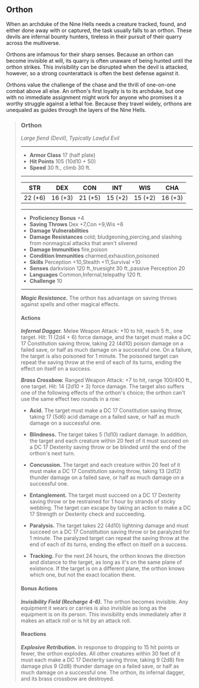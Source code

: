 ## Orthon
When an archduke of the Nine Hells needs a creature tracked, found, and either done away with or captured, the task usually falls to an orthon. These devils are infernal bounty hunters, tireless in their pursuit of their quarry across the multiverse.

Orthons are infamous for their sharp senses. Because an orthon can become invisible at will, its quarry is often unaware of being hunted until the orthon strikes. This invisibility can be disrupted when the devil is attacked, however, so a strong counterattack is often the best defense against it.

Orthons value the challenge of the chase and the thrill of one-on-one combat above all else. An orthon's first loyalty is to its archduke, but one with no immediate assignment might work for anyone who promises it a worthy struggle against a lethal foe. Because they travel widely, orthons are unequaled as guides through the layers of the Nine Hells.

>### Orthon
>*Large fiend (Devil), Typically Lawful Evil*
>___
>- **Armor Class** 17 (half plate)
>- **Hit Points** 105 (10d10 + 50)
>- **Speed** 30 ft., climb 30 ft.
>___
>|**STR**|**DEX**|**CON**|**INT**|**WIS**|**CHA**|
>|:---:|:---:|:---:|:---:|:---:|:---:|
>|22 (+6)|16 (+3)|21 (+5)|15 (+2)|15 (+2)|16 (+3)|
>
>___
>- **Proficiency Bonus** +4
>- **Saving Throws** Dex +7,Con +9,Wis +6
>- **Damage Vulnerabilities** 
>- **Damage Resistances** cold; bludgeoning,piercing,and slashing from nonmagical attacks that aren't silvered
>- **Damage Immunities** fire,poison
>- **Condition Immunities** charmed,exhaustion,poisoned
>- **Skills** Perception +10,Stealth +11,Survival +10
>- **Senses** darkvision 120 ft.,truesight 30 ft.,passive Perception 20
>- **Languages** Common,Infernal,telepathy 120 ft.
>- **Challenge** 10
>___
>***Magic Resistance.*** The orthon has advantage on saving throws against spells and other magical effects.
>
>#### Actions
>***Infernal Dagger.*** Melee Weapon Attack: +10 to hit, reach 5 ft., one target. Hit: 11 (2d4 + 6) force damage, and the target must make a DC 17 Constitution saving throw, taking 22 (4d10) poison damage on a failed save, or half as much damage on a successful one. On a failure, the target is also poisoned for 1 minute. The poisoned target can repeat the saving throw at the end of each of its turns, ending the effect on itself on a success.
>
>***Brass Crossbow.*** Ranged Weapon Attack: +7 to hit, range 100/400 ft., one target. Hit: 14 (2d10 + 3) force damage. The target also suffers one of the following effects of the orthon's choice; the orthon can't use the same effect two rounds in a row:
>
>* **Acid.** The target must make a DC 17 Constitution saving throw, taking 17 (5d6) acid damage on a failed save, or half as much damage on a successful one.
>
>* **Blindness.** The target takes 5 (1d10) radiant damage. In addition, the target and each creature within 20 feet of it must succeed on a DC 17 Dexterity saving throw or be blinded until the end of the orthon's next turn.
>
>* **Concussion.** The target and each creature within 20 feet of it must make a DC 17 Constitution saving throw, taking 13 (2d12) thunder damage on a failed save, or half as much damage on a successful one.
>
>* **Entanglement.** The target must succeed on a DC 17 Dexterity saving throw or be restrained for 1 hour by strands of sticky webbing. The target can escape by taking an action to make a DC 17 Strength or Dexterity check and succeeding.
>
>* **Paralysis.** The target takes 22 (4d10) lightning damage and must succeed on a DC 17 Constitution saving throw or be paralyzed for 1 minute. The paralyzed target can repeat the saving throw at the end of each of its turns, ending the effect on itself on a success.
>
>* **Tracking.** For the next 24 hours, the orthon knows the direction and distance to the target, as long as it's on the same plane of existence. If the target is on a different plane, the orthon knows which one, but not the exact location there.
>
>#### Bonus Actions
>***Invisibility Field (Recharge 4-6).*** The orthon becomes invisible. Any equipment it wears or carries is also invisible as long as the equipment is on its person. This invisibility ends immediately after it makes an attack roll or is hit by an attack roll.
>
>#### Reactions
>***Explosive Retribution.*** In response to dropping to 15 hit points or fewer, the orthon explodes. All other creatures within 30 feet of it must each make a DC 17 Dexterity saving throw, taking 9 (2d8) fire damage plus 9 (2d8) thunder damage on a failed save, or half as much damage on a successful one. The orthon, its infernal dagger, and its brass crossbow are destroyed.
>
